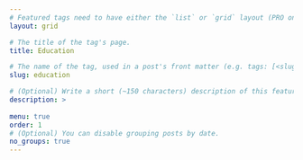 ```yaml
---
# Featured tags need to have either the `list` or `grid` layout (PRO only).
layout: grid

# The title of the tag's page.
title: Education

# The name of the tag, used in a post's front matter (e.g. tags: [<slug>]).
slug: education

# (Optional) Write a short (~150 characters) description of this featured tag.
description: >
 
menu: true
order: 1
# (Optional) You can disable grouping posts by date.
no_groups: true
---
```

